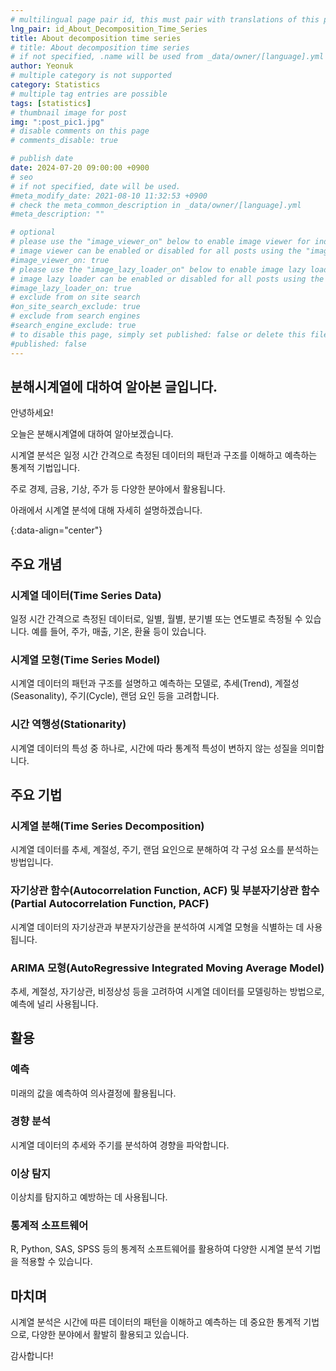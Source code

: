 ```yaml
---
# multilingual page pair id, this must pair with translations of this page. (This name must be unique)
lng_pair: id_About_Decomposition_Time_Series
title: About decomposition time series
# title: About decomposition time series
# if not specified, .name will be used from _data/owner/[language].yml
author: Yeonuk
# multiple category is not supported
category: Statistics
# multiple tag entries are possible
tags: [statistics]
# thumbnail image for post
img: ":post_pic1.jpg"
# disable comments on this page
# comments_disable: true

# publish date
date: 2024-07-20 09:00:00 +0900
# seo
# if not specified, date will be used.
#meta_modify_date: 2021-08-10 11:32:53 +0900
# check the meta_common_description in _data/owner/[language].yml
#meta_description: ""

# optional
# please use the "image_viewer_on" below to enable image viewer for individual pages or posts (_posts/ or [language]/_posts folders).
# image viewer can be enabled or disabled for all posts using the "image_viewer_posts: true" setting in _data/conf/main.yml.
#image_viewer_on: true
# please use the "image_lazy_loader_on" below to enable image lazy loader for individual pages or posts (_posts/ or [language]/_posts folders).
# image lazy loader can be enabled or disabled for all posts using the "image_lazy_loader_posts: true" setting in _data/conf/main.yml.
#image_lazy_loader_on: true
# exclude from on site search
#on_site_search_exclude: true
# exclude from search engines
#search_engine_exclude: true
# to disable this page, simply set published: false or delete this file
#published: false
---
```


<!-- outline-start -->

## 분해시계열에 대하여 알아본 글입니다.

안녕하세요!

오늘은 분해시계열에 대하여 알아보겠습니다.

시계열 분석은 일정 시간 간격으로 측정된 데이터의 패턴과 구조를 이해하고 예측하는 통계적 기법입니다.

주로 경제, 금융, 기상, 주가 등 다양한 분야에서 활용됩니다.

아래에서 시계열 분석에 대해 자세히 설명하겠습니다.

{:data-align="center"}

<!-- outline-end -->

## 주요 개념

### 시계열 데이터(Time Series Data)

일정 시간 간격으로 측정된 데이터로, 일별, 월별, 분기별 또는 연도별로 측정될 수 있습니다. 예를 들어, 주가, 매출, 기온, 환율 등이 있습니다.

### 시계열 모형(Time Series Model)

시계열 데이터의 패턴과 구조를 설명하고 예측하는 모델로, 추세(Trend), 계절성(Seasonality), 주기(Cycle), 랜덤 요인 등을 고려합니다.

### 시간 역행성(Stationarity)

시계열 데이터의 특성 중 하나로, 시간에 따라 통계적 특성이 변하지 않는 성질을 의미합니다.

## 주요 기법

### 시계열 분해(Time Series Decomposition)

시계열 데이터를 추세, 계절성, 주기, 랜덤 요인으로 분해하여 각 구성 요소를 분석하는 방법입니다.

### 자기상관 함수(Autocorrelation Function, ACF) 및 부분자기상관 함수(Partial Autocorrelation Function, PACF)

시계열 데이터의 자기상관과 부분자기상관을 분석하여 시계열 모형을 식별하는 데 사용됩니다.

### ARIMA 모형(AutoRegressive Integrated Moving Average Model)

추세, 계절성, 자기상관, 비정상성 등을 고려하여 시계열 데이터를 모델링하는 방법으로, 예측에 널리 사용됩니다.

## 활용

### 예측

미래의 값을 예측하여 의사결정에 활용됩니다.

### 경향 분석

시계열 데이터의 추세와 주기를 분석하여 경향을 파악합니다.

### 이상 탐지

이상치를 탐지하고 예방하는 데 사용됩니다.

### 통계적 소프트웨어

R, Python, SAS, SPSS 등의 통계적 소프트웨어를 활용하여 다양한 시계열 분석 기법을 적용할 수 있습니다.

## 마치며

시계열 분석은 시간에 따른 데이터의 패턴을 이해하고 예측하는 데 중요한 통계적 기법으로, 다양한 분야에서 활발히 활용되고 있습니다.

감사합니다!
